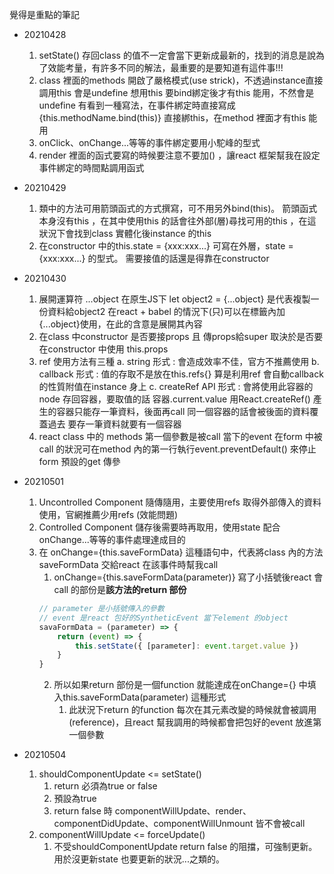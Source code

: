 覺得是重點的筆記

- 20210428
    1. setState() 存回class 的值不一定會當下更新成最新的，找到的消息是說為了效能考量，有許多不同的解法，最重要的是要知道有這件事!!!
    2. class 裡面的methods 開啟了嚴格模式(use strick)，不透過instance直接調用this 會是undefine
        想用this 要bind綁定後才有this 能用，不然會是undefine
            有看到一種寫法，在事件綁定時直接寫成 {this.methodName.bind(this)} 直接綁this，在method 裡面才有this 能用
    3. onClick、onChange...等等的事件綁定要用小駝峰的型式
    4. render 裡面的函式要寫的時候要注意不要加() ，讓react 框架幫我在設定事件綁定的時間點調用函式

- 20210429
    1. 類中的方法可用箭頭函式的方式撰寫，可不用另外bind(this)。
        箭頭函式本身沒有this ，在其中使用this 的話會往外部(層)尋找可用的this ，在這狀況下會找到class 實體化後instance 的this
    2. 在constructor 中的this.state = {xxx:xxx...} 可寫在外層，state = {xxx:xxx...} 的型式。
        需要接值的話還是得靠在constructor

- 20210430
    1. 展開運算符 ...object
        在原生JS下 let object2 = {...object} 是代表複製一份資料給object2
        在react + babel 的情況下(只)可以在標籤內加{...object}使用，在此的含意是展開其內容
    2. 在class 中constructor 是否要接props 且 傳props給super 取決於是否要在constructor 中使用 this.props
    3. ref 使用方法有三種
        a. string 形式 : 會造成效率不佳，官方不推薦使用
        b. callback 形式 : 值的存取不是放在this.refs{} 算是利用ref 會自動callback的性質附值在instance 身上
        c. createRef API 形式 : 會將使用此容器的node 存回容器，要取值的話 容器.current.value
            用React.createRef() 產生的容器只能存一筆資料，後面再call 同一個容器的話會被後面的資料覆蓋過去
            要存一筆資料就要有一個容器
    4. react class 中的 methods 第一個參數是被call 當下的event
        在form 中被call 的狀況可在method 內的第一行執行event.preventDefault() 來停止form 預設的get 傳參

- 20210501
    1. Uncontrolled Component 隨傳隨用，主要使用refs 取得外部傳入的資料使用，官網推薦少用refs (效能問題)
    2. Controlled Component 儲存後需要時再取用，使用state 配合onChange...等等的事件處理達成目的
    3. 在 onChange={this.saveFormData} 這種語句中，代表將class 內的方法saveFormData 交給react 在該事件時幫我call
        1. onChange={this.saveFormData(parameter)} 寫了小括號後react 會call 的部份是**該方法的return 部份**
        ```js
        // parameter 是小括號傳入的參數
        // event 是react 包好的SyntheticEvent 當下element 的object
        savaFormData = (parameter) => {
            return (event) => {
                this.setState({ [parameter]: event.target.value })
            }
        }
        ```
        2. 所以如果return 部份是一個function 就能達成在onChange={} 中填入this.saveFormData(parameter) 這種形式
            1. 此狀況下return 的function 每次在其元素改變的時候就會被調用(reference)，且react 幫我調用的時候都會把包好的event 放進第一個參數
    
- 20210504
    1. shouldComponentUpdate <= setState()
        1. return 必須為true or false
        2. 預設為true
        3. return false 時 componentWillUpdate、render、componentDidUpdate、componentWillUnmount 皆不會被call
    2. componentWillUpdate <= forceUpdate()
        1. 不受shouldComponentUpdate return false 的阻擋，可強制更新。用於沒更新state 也要更新的狀況...之類的。


